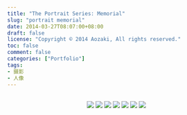```yaml
---
title: "The Portrait Series: Memorial"
slug: "portrait memorial"
date: 2014-03-27T08:07:00+08:00
draft: false
license: "Copyright © 2014 Aozaki, All rights reserved."
toc: false
comment: false
categories: ["Portfolio"]
tags: 
- 摄影
- 人像
---
```


<br>
<center>
    <img src="https://img.aozaki-kuro.com/20140327_0001.jpg">
    <img src="https://img.aozaki-kuro.com/20140327_0002.jpg">
    <img src="https://img.aozaki-kuro.com/20140327_0003.jpg">
    <img src="https://img.aozaki-kuro.com/20140327_0004.jpg">
    <img src="https://img.aozaki-kuro.com/20140327_0005.jpg">
    <img src="https://img.aozaki-kuro.com/20140327_0006.jpg">
    <img src="https://img.aozaki-kuro.com/20140327_0007.jpg">
</center>

<!--
    Nikon D800
    Nikon AF-S NIKKOR 28mm f/1.8G
    Nikon AF-S NIKKOR 85mm f/1.8G
-->
